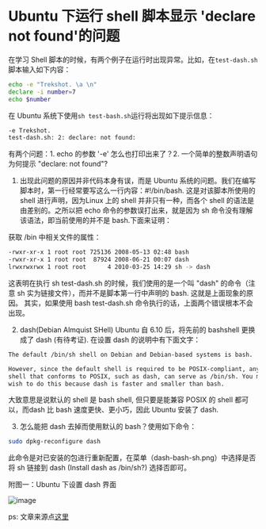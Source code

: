 # Ubuntu 下运行 shell 脚本显示 'declare not found'的问题

在学习 Shell 脚本的时候，有两个例子在运行时出现异常。比如，在`test-dash.sh`脚本输入如下内容：

```sh
echo -e "Trekshot. \a \n"
declare -i number=7
echo $number
```

在 Ubuntu 系统下使用`sh test-bash.sh`运行将出现如下提示信息：

```sh
-e Trekshot.
test-dash.sh: 2: declare: not found:
```

有两个问题：1. echo 的参数 '-e' 怎么也打印出来了？2. 一个简单的整数声明语句为何提示 "declare: not found"?

1. 出现此问题的原因并非代码本身有误，而是 Ubuntu 系统的问题。我们在编写脚本时，第一行经常要写这么一行内容：#!/bin/bash. 这是对该脚本所使用的 shell 进行声明，因为Linux 上的 shell 并非只有一种，而各个 shell 的语法是由差别的。之所以把 echo 命令的参数误打出来，就是因为 sh 命令没有理解该语法，即当前使用的并不是 bash.下面来证明：

获取 /bin 中相关文件的属性：

```sh
-rwxr-xr-x 1 root root 725136 2008-05-13 02:48 bash
-rwxr-xr-x 1 root root  87924 2008-06-21 00:07 dash
lrwxrwxrwx 1 root root      4 2010-03-25 14:29 sh -> dash
```

这表明在执行 sh test-dash.sh 的时候，我们使用的是一个叫 "dash" 的命令（注意 sh 实为链接文件），而并不是脚本第一行中声明的 bash. 这就是上面现象的原因。 其实，如果使用 bash test-dash.sh 命令执行的话，上面两个错误根本不会出现。

2. dash(Debian Almquist SHell) Ubuntu 自 6.10 后，将先前的 bashshell 更换成了 dash (有待考证). 在设置 dash 的说明中有下面文字：

```sh
The default /bin/sh shell on Debian and Debian-based systems is bash.

However, since the default shell is required to be POSIX-compliant, any
shell that conforms to POSIX, such as dash, can serve as /bin/sh. You may
wish to do this because dash is faster and smaller than bash.
```

大致意思是说默认的 shell 是 bash shell, 但只要是能兼容 POSIX 的 shell 都可以，而dash 比 bash 速度更快、更小巧，因此 Ubuntu 安装了 dash.

3. 怎么能把 dash 去掉而使用默认的 bash？使用如下命令：

```sh
sudo dpkg-reconfigure dash
```

此命令是对已安装的包进行重新配置，在菜单（dash-bash-sh.png）中选择是否将 sh 链接到 dash (Install dash as /bin/sh?) 选择否即可。

附图一：Ubuntu 下设置 dash 界面

![image](https://images.cnblogs.com/cnblogs_com/trekshot/dash-bash-sh.png)

ps: 文章来源点[这里](https://www.cnblogs.com/Trekshot/archive/2010/03/29/ubuntu-shell-bash-dash.html)
